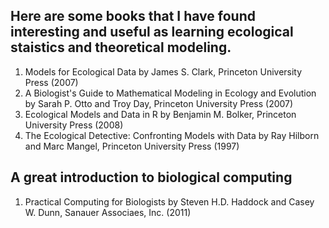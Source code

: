 ## Here are some books that I have found interesting and useful as learning ecological staistics and theoretical modeling.

1. Models for Ecological Data by James S. Clark, Princeton University Press (2007)
2. A Biologist's Guide to Mathematical Modeling in Ecology and Evolution by Sarah P. Otto and Troy Day, Princeton University Press (2007)
3. Ecological Models and Data in R by Benjamin M. Bolker, Princeton University Press (2008)
4. The Ecological Detective: Confronting Models with Data by Ray Hilborn and Marc Mangel, Princeton University Press (1997)

## A great introduction to biological computing
1. Practical Computing for Biologists by Steven H.D. Haddock and Casey W. Dunn, Sanauer Associaes, Inc. (2011)

